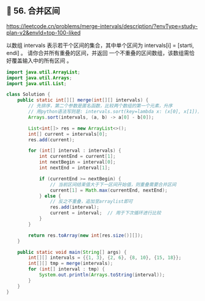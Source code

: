 ## 📌 56. 合并区间

https://leetcode.cn/problems/merge-intervals/description/?envType=study-plan-v2&envId=top-100-liked

以数组 intervals 表示若干个区间的集合，其中单个区间为 intervals[i] = [starti, endi] 。
请你合并所有重叠的区间，并返回 一个不重叠的区间数组，该数组需恰好覆盖输入中的所有区间 。

```Java
import java.util.ArrayList;
import java.util.Arrays;
import java.util.List;

class Solution {
    public static int[][] merge(int[][] intervals) {
        // 先排序，第二个参数是匿名函数，比较两个数组的第一个元素，升序
        // 用python语法写则是: intervals.sort(key=lambda x: (x[0], x[1]))
        Arrays.sort(intervals, (a, b) -> a[0] - b[0]);

        List<int[]> res = new ArrayList<>();
        int[] current = intervals[0];
        res.add(current);

        for (int[] interval : intervals) {
            int currentEnd = current[1];
            int nextBegin = interval[0];
            int nextEnd = interval[1];

            if (currentEnd >= nextBegin) {
                // 当前区间结束值大于下一区间开始值，则重叠需要合并区间
                current[1] = Math.max(currentEnd, nextEnd);
            } else {
                // 反之不重叠，追加至arraylist即可
                res.add(interval);
                current = interval;  // 用于下次循环进行比较
            }
        }

        return res.toArray(new int[res.size()][]);
    }

    public static void main(String[] args) {
        int[][] intervals = {{1, 3}, {2, 6}, {8, 10}, {15, 18}};
        int[][] tmp = merge(intervals);
        for (int[] interval : tmp) {
            System.out.println(Arrays.toString(interval));
        }
    }
}
```